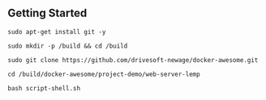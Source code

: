 Getting Started
---------------------------------------------------

`sudo apt-get install git -y`

`sudo mkdir -p /build && cd /build`

`sudo git clone https://github.com/drivesoft-newage/docker-awesome.git`

`cd /build/docker-awesome/project-demo/web-server-lemp`

`bash script-shell.sh`
